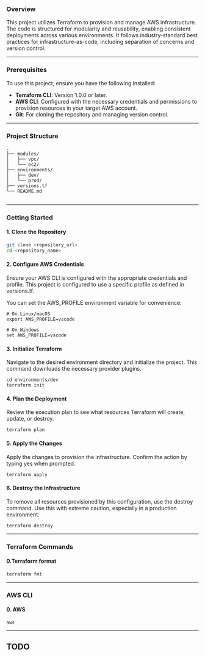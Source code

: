 ### Overview

This project utilizes Terraform to provision and manage AWS infrastructure. The code is structured for modularity and reusability, enabling consistent deployments across various environments. It follows industry-standard best practices for infrastructure-as-code, including separation of concerns and version control.

---

### Prerequisites

To use this project, ensure you have the following installed:

* **Terraform CLI**: Version 1.0.0 or later.
* **AWS CLI**: Configured with the necessary credentials and permissions to provision resources in your target AWS account.
* **Git**: For cloning the repository and managing version control.

---

### Project Structure
```
.
├── modules/
│   ├── vpc/
│   └── ec2/
├── environments/
│   ├── dev/
│   └── prod/
├── versions.tf
└── README.md
       
```



---

### Getting Started

#### 1. Clone the Repository

```bash
git clone <repository_url>
cd <repository_name>
```

#### 2. Configure AWS Credentials
Ensure your AWS CLI is configured with the appropriate credentials and profile. This project is configured to use a specific profile as defined in versions.tf.

You can set the AWS_PROFILE environment variable for convenience:
```
# On Linux/macOS
export AWS_PROFILE=vscode

# On Windows
set AWS_PROFILE=vscode
```

#### 3. Initialize Terraform
Navigate to the desired environment directory and initialize the project. This command downloads the necessary provider plugins.

```
cd environments/dev
terraform init
```

#### 4. Plan the Deployment
Review the execution plan to see what resources Terraform will create, update, or destroy.

```
terraform plan
```

#### 5. Apply the Changes
Apply the changes to provision the infrastructure. Confirm the action by typing yes when prompted.

```
terraform apply
```

#### 6. Destroy the Infrastructure
To remove all resources provisioned by this configuration, use the destroy command. Use this with extreme caution, especially in a production environment.

```
terraform destroy
```

---

### Terraform Commands

#### 0.Terraform format
```
terraform fmt
```

---

### AWS CLI

#### 0. AWS
```
aws
```

---

## TODO